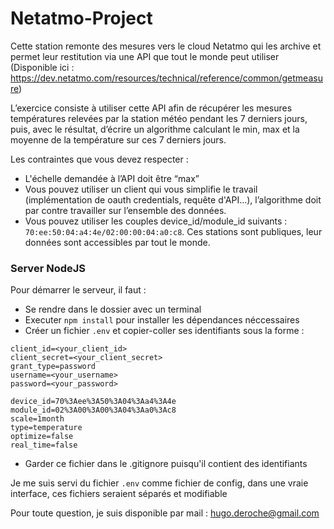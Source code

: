 # Netatmo-Project

Cette station remonte des mesures vers le cloud Netatmo qui les archive et permet leur restitution via une API que tout le monde peut utiliser 
(Disponible ici : https://dev.netatmo.com/resources/technical/reference/common/getmeasure)

L’exercice consiste à utiliser cette API afin de récupérer les mesures températures relevées par la station météo pendant les 7 derniers jours, puis, avec le résultat, d’écrire un algorithme calculant le min, max et la moyenne de la température sur ces 7 derniers jours.

Les contraintes que vous devez respecter :
* L'échelle demandée à l’API doit être “max”
* Vous pouvez utiliser un client qui vous simplifie le travail (implémentation de oauth credentials, requête d'API...), l’algorithme doit par contre travailler sur l’ensemble des données.
* Vous pouvez utiliser les couples device_id/module_id suivants : `70:ee:50:04:a4:4e/02:00:00:04:a0:c8`. Ces stations sont publiques, leur données sont accessibles par tout le monde.


### Server NodeJS

Pour démarrer le serveur, il faut : 
* Se rendre dans le dossier avec un terminal
* Executer `npm install` pour installer les dépendances néccessaires
* Créer un fichier `.env` et copier-coller ses identifiants sous la forme :
```
client_id=<your_client_id>
client_secret=<your_client_secret>
grant_type=password
username=<your_username>
password=<your_password>

device_id=70%3Aee%3A50%3A04%3Aa4%3A4e
module_id=02%3A00%3A00%3A04%3Aa0%3Ac8
scale=1month
type=temperature
optimize=false
real_time=false
```
* Garder ce fichier dans le .gitignore puisqu'il contient des identifiants

Je me suis servi du fichier `.env` comme fichier de config, dans une vraie interface, ces fichiers seraient séparés et modifiable

Pour toute question, je suis disponible par mail : hugo.deroche@gmail.com 
